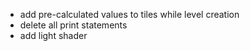 - add pre-calculated values to tiles while level creation
- delete all print statements
- add light shader
